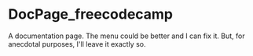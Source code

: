 # DocPage_freecodecamp
A documentation page. The menu could be better and I can fix it. But, for anecdotal purposes, I'll leave it exactly so.
